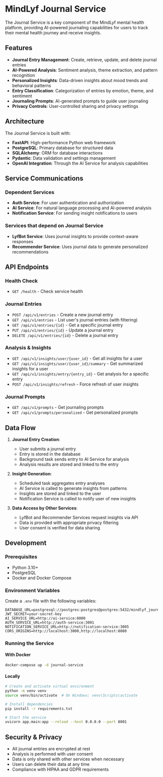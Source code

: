 # MindLyf Journal Service

The Journal Service is a key component of the MindLyf mental health platform, providing AI-powered journaling capabilities for users to track their mental health journey and receive insights.

## Features

- **Journal Entry Management**: Create, retrieve, update, and delete journal entries
- **AI-Powered Analysis**: Sentiment analysis, theme extraction, and pattern recognition
- **Personalized Insights**: Data-driven insights about mood trends and behavioral patterns
- **Entry Classification**: Categorization of entries by emotion, theme, and sentiment
- **Journaling Prompts**: AI-generated prompts to guide user journaling
- **Privacy Controls**: User-controlled sharing and privacy settings

## Architecture

The Journal Service is built with:

- **FastAPI**: High-performance Python web framework
- **PostgreSQL**: Primary database for structured data
- **SQLAlchemy**: ORM for database interactions
- **Pydantic**: Data validation and settings management
- **OpenAI Integration**: Through the AI Service for analysis capabilities

## Service Communications

### Dependent Services

- **Auth Service**: For user authentication and authorization
- **AI Service**: For natural language processing and AI-powered analysis
- **Notification Service**: For sending insight notifications to users

### Services that depend on Journal Service

- **LyfBot Service**: Uses journal insights to provide context-aware responses
- **Recommender Service**: Uses journal data to generate personalized recommendations

## API Endpoints

### Health Check

- `GET /health` - Check service health

### Journal Entries

- `POST /api/v1/entries` - Create a new journal entry
- `GET /api/v1/entries` - List user's journal entries (with filtering)
- `GET /api/v1/entries/{id}` - Get a specific journal entry
- `PUT /api/v1/entries/{id}` - Update a journal entry
- `DELETE /api/v1/entries/{id}` - Delete a journal entry

### Analysis & Insights

- `GET /api/v1/insights/user/{user_id}` - Get all insights for a user
- `GET /api/v1/insights/user/{user_id}/summary` - Get summarized insights for a user
- `GET /api/v1/insights/entry/{entry_id}` - Get analysis for a specific entry
- `POST /api/v1/insights/refresh` - Force refresh of user insights

### Journal Prompts

- `GET /api/v1/prompts` - Get journaling prompts
- `GET /api/v1/prompts/personalized` - Get personalized prompts

## Data Flow

1. **Journal Entry Creation**:
   - User submits a journal entry
   - Entry is stored in the database
   - Background task sends entry to AI Service for analysis
   - Analysis results are stored and linked to the entry

2. **Insight Generation**:
   - Scheduled task aggregates entry analyses
   - AI Service is called to generate insights from patterns
   - Insights are stored and linked to the user
   - Notification Service is called to notify user of new insights

3. **Data Access by Other Services**:
   - LyfBot and Recommender Services request insights via API
   - Data is provided with appropriate privacy filtering
   - User consent is verified for data sharing

## Development

### Prerequisites

- Python 3.10+
- PostgreSQL
- Docker and Docker Compose

### Environment Variables

Create a `.env` file with the following variables:

```
DATABASE_URL=postgresql://postgres:postgres@postgres:5432/mindlyf_journal
JWT_SECRET=your-secret-key
AI_SERVICE_URL=http://ai-service:8000
AUTH_SERVICE_URL=http://auth-service:3001
NOTIFICATION_SERVICE_URL=http://notification-service:3005
CORS_ORIGINS=http://localhost:3000,http://localhost:8080
```

### Running the Service

#### With Docker

```bash
docker-compose up -d journal-service
```

#### Locally

```bash
# Create and activate virtual environment
python -m venv venv
source venv/bin/activate  # On Windows: venv\Scripts\activate

# Install dependencies
pip install -r requirements.txt

# Start the service
uvicorn app.main:app --reload --host 0.0.0.0 --port 8001
```

## Security & Privacy

- All journal entries are encrypted at rest
- Analysis is performed with user consent
- Data is only shared with other services when necessary
- Users can delete their data at any time
- Compliance with HIPAA and GDPR requirements 